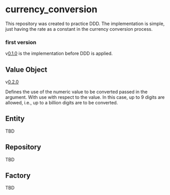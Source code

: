# currency_conversion

This repository was created to practice DDD.
The implementation is simple, just having the rate as a constant in the currency conversion process.

### first version
v[0.1.0](https://github.com/UserKazun/currency_conversion/releases/tag/0.1.0) is the implementation before DDD is applied.


## Value Object
v[0.2.0](https://github.com/UserKazun/currency_conversion/releases/tag/v0.2.0)

Defines the use of the numeric value to be converted passed in the argument. With use with respect to the value. In this case, up to 9 digits are allowed, i.e., up to a billion digits are to be converted.

## Entity
TBD

## Repository
TBD

## Factory
TBD
